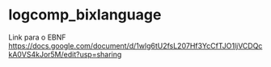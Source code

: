 # logcomp_bixlanguage

Link para o EBNF
https://docs.google.com/document/d/1wlg6tU2fsL207Hf3YcCfTJO1ljVCDQckA0VS4kJor5M/edit?usp=sharing
